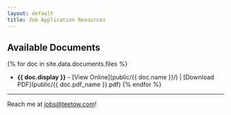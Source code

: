 ```yaml
---
layout: default
title: Job Application Resources
---
```


## Available Documents

{% for doc in site.data.documents.files %}
- **{{ doc.display }}** - [View Online](public/{{ doc.name }}/) \| [Download PDF](public/{{ doc.pdf_name }}.pdf)
{% endfor %}

---

Reach me at [jobs@teetow.com](mailto:jobs@teetow.com)!
